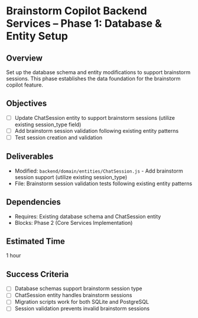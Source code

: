 # Brainstorm Copilot Backend Services – Phase 1: Database & Entity Setup

## Overview
Set up the database schema and entity modifications to support brainstorm sessions. This phase establishes the data foundation for the brainstorm copilot feature.

## Objectives
- [ ] Update ChatSession entity to support brainstorm sessions (utilize existing session_type field)
- [ ] Add brainstorm session validation following existing entity patterns
- [ ] Test session creation and validation

## Deliverables
- Modified: `backend/domain/entities/ChatSession.js` - Add brainstorm session support (utilize existing session_type)
- File: Brainstorm session validation tests following existing entity patterns

## Dependencies
- Requires: Existing database schema and ChatSession entity
- Blocks: Phase 2 (Core Services Implementation)

## Estimated Time
1 hour

## Success Criteria
- [ ] Database schemas support brainstorm session type
- [ ] ChatSession entity handles brainstorm sessions
- [ ] Migration scripts work for both SQLite and PostgreSQL
- [ ] Session validation prevents invalid brainstorm sessions
